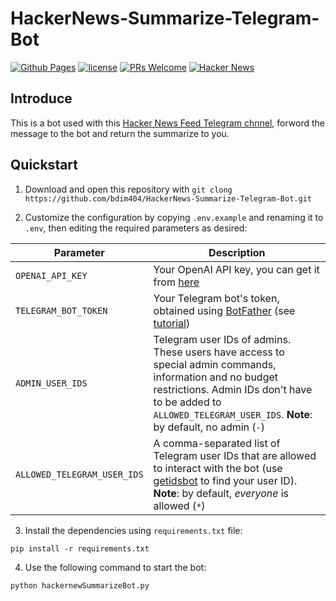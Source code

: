 # HackerNews-Summarize-Telegram-Bot

[![Github Pages](https://github.com/polyrabbit/hacker-news-digest/actions/workflows/static.yml/badge.svg)](https://github.com/polyrabbit/hacker-news-digest/actions/workflows/static.yml)
[![license](https://img.shields.io/badge/LICENSE-BSD3%20Clause%20Liscense-blue?style=flat-square)](https://github.com/bdim404/HackerNews-Summarize-Telegram-Bot/blob/main/LICENSE)
[![PRs Welcome](https://img.shields.io/badge/PRs-welcome-brightgreen.svg)](https://github.com/polyrabbit/hacker-news-digest/pulls)
[![Hacker News](https://camo.githubusercontent.com/73322cbcbf1c517bb5d3d8d4e724f81091fc767ccc278b44f1ee1a1179e9ad38/68747470733a2f2f736869656c64732e696f2f62616467652f4861636b65722532304e6577732d6630363532663f6c6f676f3d79253230636f6d62696e61746f72267374796c653d666c61742d737175617265266c6f676f436f6c6f723d7768697465)](https://hackernews.betacat.io/)

## Introduce

This is a bot used with this [Hacker News Feed Telegram chnnel](https://t.me/hacker_news_feed), forword the message to the bot and return the summarize to you.

## Quickstart

1. Download and open this repository with `git clong https://github.com/bdim404/HackerNews-Summarize-Telegram-Bot.git`


2. Customize the configuration by copying `.env.example` and renaming it to `.env`, then editing the required parameters as desired:

| Parameter                   | Description                                                                                                                                                                                                                   |
|-----------------------------|-------------------------------------------------------------------------------------------------------------------------------------------------------------------------------------------------------------------------------|
| `OPENAI_API_KEY`            | Your OpenAI API key, you can get it from [here](https://platform.openai.com/account/api-keys)                                                                                                                                 |
| `TELEGRAM_BOT_TOKEN`        | Your Telegram bot's token, obtained using [BotFather](http://t.me/botfather) (see [tutorial](https://core.telegram.org/bots/tutorial#obtain-your-bot-token))                                                                  |
| `ADMIN_USER_IDS`            | Telegram user IDs of admins. These users have access to special admin commands, information and no budget restrictions. Admin IDs don't have to be added to `ALLOWED_TELEGRAM_USER_IDS`. **Note**: by default, no admin (`-`) |
| `ALLOWED_TELEGRAM_USER_IDS` | A comma-separated list of Telegram user IDs that are allowed to interact with the bot (use [getidsbot](https://t.me/getidsbot) to find your user ID). **Note**: by default, *everyone* is allowed (`*`)                       |

3. Install the dependencies using `requirements.txt` file:
```shell
pip install -r requirements.txt
```

4. Use the following command to start the bot:
```
python hackernewSummarizeBot.py
```